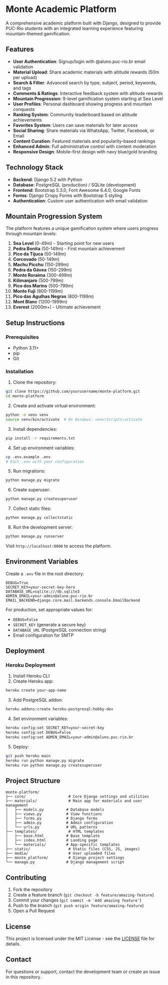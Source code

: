 # Monte Academic Platform

A comprehensive academic platform built with Django, designed to provide PUC-Rio students with an integrated learning experience featuring mountain-themed gamification.

## Features

- **User Authentication**: Signup/login with @aluno.puc-rio.br email validation
- **Material Upload**: Share academic materials with altitude rewards (50m per upload)
- **Search & Filter**: Advanced search by type, subject, period, keywords, and tags
- **Comments & Ratings**: Interactive feedback system with altitude rewards
- **Mountain Progression**: 9-level gamification system starting at Sea Level
- **User Profiles**: Personal dashboard showing progress and mountain conquests
- **Ranking System**: Community leaderboard based on altitude achievements
- **Favorites System**: Users can save materials for later access
- **Social Sharing**: Share materials via WhatsApp, Twitter, Facebook, or Email
- **Content Curation**: Featured materials and popularity-based rankings
- **Enhanced Admin**: Full administrative control with content moderation
- **Responsive Design**: Mobile-first design with navy blue/gold branding

## Technology Stack

- **Backend**: Django 5.2 with Python
- **Database**: PostgreSQL (production) / SQLite (development)
- **Frontend**: Bootstrap 5.3.0, Font Awesome 6.4.0, Google Fonts
- **Forms**: Django Crispy Forms with Bootstrap 5 styling
- **Authentication**: Custom user authentication with email validation

## Mountain Progression System

The platform features a unique gamification system where users progress through mountain levels:

1. **Sea Level** (0-49m) - Starting point for new users
2. **Pedra Bonita** (50-149m) - First mountain achievement
3. **Pico da Tijuca** (50-149m)
4. **Corcovado** (50-149m)
5. **Machu Picchu** (150-299m)
6. **Pedra da Gávea** (150-299m)
7. **Monte Roraima** (300-499m)
8. **Kilimanjaro** (500-799m)
9. **Pico dos Marins** (500-799m)
10. **Monte Fuji** (800-1199m)
11. **Pico das Agulhas Negras** (800-1199m)
12. **Mont Blanc** (1200-1999m)
13. **Everest** (2000m+) - Ultimate achievement

## Setup Instructions

### Prerequisites

- Python 3.11+
- pip
- Git

### Installation

1. Clone the repository:
```bash
git clone https://github.com/yourusername/monte-platform.git
cd monte-platform
```

2. Create and activate virtual environment:
```bash
python -m venv venv
source venv/bin/activate  # On Windows: venv\Scripts\activate
```

3. Install dependencies:
```bash
pip install -r requirements.txt
```

4. Set up environment variables:
```bash
cp .env.example .env
# Edit .env with your configuration
```

5. Run migrations:
```bash
python manage.py migrate
```

6. Create superuser:
```bash
python manage.py createsuperuser
```

7. Collect static files:
```bash
python manage.py collectstatic
```

8. Run the development server:
```bash
python manage.py runserver
```

Visit `http://localhost:8000` to access the platform.

## Environment Variables

Create a `.env` file in the root directory:

```env
DEBUG=True
SECRET_KEY=your-secret-key-here
DATABASE_URL=sqlite:///db.sqlite3
ADMIN_EMAIL=your-admin@aluno.puc-rio.br
EMAIL_BACKEND=django.core.mail.backends.console.EmailBackend
```

For production, set appropriate values for:
- `DEBUG=False`
- `SECRET_KEY` (generate a secure key)
- `DATABASE_URL` (PostgreSQL connection string)
- Email configuration for SMTP

## Deployment

### Heroku Deployment

1. Install Heroku CLI
2. Create Heroku app:
```bash
heroku create your-app-name
```

3. Add PostgreSQL addon:
```bash
heroku addons:create heroku-postgresql:hobby-dev
```

4. Set environment variables:
```bash
heroku config:set SECRET_KEY=your-secret-key
heroku config:set DEBUG=False
heroku config:set ADMIN_EMAIL=your-admin@aluno.puc-rio.br
```

5. Deploy:
```bash
git push heroku main
heroku run python manage.py migrate
heroku run python manage.py createsuperuser
```

## Project Structure

```
monte-platform/
├── core/                   # Core Django settings and utilities
├── materials/              # Main app for materials and user management
│   ├── models.py          # Database models
│   ├── views.py           # View functions
│   ├── forms.py           # Django forms
│   ├── admin.py           # Admin configuration
│   └── urls.py            # URL patterns
├── templates/              # HTML templates
│   ├── base.html          # Base template
│   ├── index.html         # Landing page
│   └── materials/         # App-specific templates
├── static/                 # Static files (CSS, JS, images)
├── media/                  # User uploaded files
├── monte_platform/         # Django project settings
└── manage.py              # Django management script
```

## Contributing

1. Fork the repository
2. Create a feature branch (`git checkout -b feature/amazing-feature`)
3. Commit your changes (`git commit -m 'Add amazing feature'`)
4. Push to the branch (`git push origin feature/amazing-feature`)
5. Open a Pull Request

## License

This project is licensed under the MIT License - see the [LICENSE](LICENSE) file for details.

## Contact

For questions or support, contact the development team or create an issue in this repository.